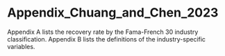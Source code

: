 # Appendix_Chuang_and_Chen_2023

Appendix A lists the recovery rate by the Fama-French 30 industry classification.
Appendix B lists the definitions of the industry-specific variables.
